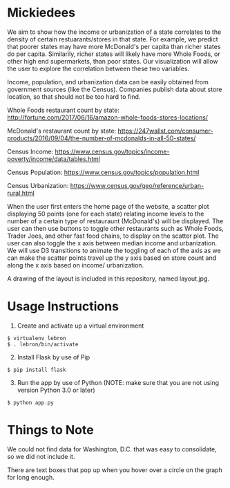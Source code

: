 # Mickiedees
We aim to show how the income or urbanization of a state correlates to the density of certain restuarants/stores in that state. For example, we predict that poorer states may have more McDonald's per capita than richer states do per capita. Similarily, richer states will likely have more Whole Foods, or other high end supermarkets, than poor states. Our visualization will allow the user to explore the correlation between these two variables. 

Income, population, and urbanization data can be easily obtained from government sources (like the Census). Companies publish data about store location, so that should not be too hard to find.

Whole Foods restaurant count by state: http://fortune.com/2017/06/16/amazon-whole-foods-stores-locations/

McDonald's restaurant count by state: https://247wallst.com/consumer-products/2016/09/04/the-number-of-mcdonalds-in-all-50-states/

Census Income: https://www.census.gov/topics/income-poverty/income/data/tables.html

Census Population: https://www.census.gov/topics/population.html

Census Urbanization: https://www.census.gov/geo/reference/urban-rural.html

When the user first enters the home page of the website, a scatter plot displaying 50 points (one for each state) relating income levels to the number of a certain type of restauraunt (McDonald's) will be displayed. The user can then use buttons to toggle other restaurants such as Whole Foods, Trader Joes, and other fast food chains, to display on the scatter plot. The user can also toggle the x axis between median income and urbanization. We will use D3 transitions to animate the toggling of each of the axis as we can make the scatter points travel up the y axis based on store count and along the x axis based on income/ urbanization. 

A drawing of the layout is included in this repository, named layout.jpg.

# Usage Instructions
1. Create and activate up a virtual environment
```
$ virtualenv lebron
$ . lebron/bin/activate
```
2. Install Flask by use of Pip
```
$ pip install flask
```
3. Run the app by use of Python (NOTE: make sure that you are not using version Python 3.0 or later)
```
$ python app.py
```

# Things to Note
We could not find data for Washington, D.C. that was easy to consolidate, so we did not include it.

There are text boxes that pop up when you hover over a circle on the graph for long enough.


